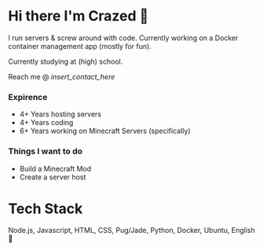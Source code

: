 # Hi there I'm Crazed 👋
I run servers & screw around with code. Currently working on a Docker container management app (mostly for fun).

Currently studying at (high) school.

Reach me @ _insert_contact_here_

### Expirence

+ 4+ Years hosting servers
+ 4+ Years coding
+ 6+ Years working on Minecraft Servers (specifically)

### Things I want to do

+ Build a Minecraft Mod
+ Create a server host

# Tech Stack
Node.js, Javascript, HTML, CSS, Pug/Jade, Python, Docker, Ubuntu, English 🤔




<!--
**crazeddd/crazeddd** is a ✨ _special_ ✨ repository because its `README.md` (this file) appears on your GitHub profile.

Here are some ideas to get you started:

- 🔭 I’m currently working on ...
- 🌱 I’m currently learning ...
- 👯 I’m looking to collaborate on ...
- 🤔 I’m looking for help with ...
- 💬 Ask me about ...
- 📫 How to reach me: ...
- 😄 Pronouns: ...
- ⚡ Fun fact: ...
-->
